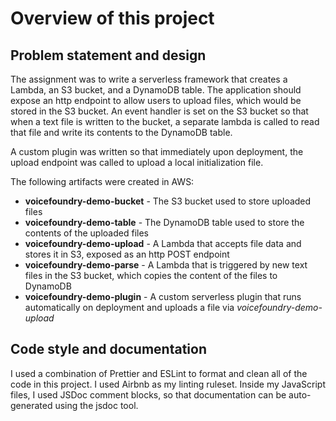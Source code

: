 # Overview of this project

## Problem statement and design
The assignment was to write a serverless framework that creates a Lambda, an S3 bucket, and a DynamoDB table. The application should expose an http endpoint to allow
users to upload files, which would be stored in the S3 bucket. An event handler is set on the S3 bucket so that when a text file is written to the bucket,
a separate lambda is called to read that file and write its contents to the DynamoDB table.

A custom plugin was written so that immediately upon deployment, the upload endpoint was called to upload a local initialization file.

The following artifacts were created in AWS:
* __voicefoundry-demo-bucket__ - The S3 bucket used to store uploaded files
* __voicefoundry-demo-table__ - The DynamoDB table used to store the contents of the uploaded files
* __voicefoundry-demo-upload__ - A Lambda that accepts file data and stores it in S3, exposed as an http POST endpoint
* __voicefoundry-demo-parse__ - A Lambda that is triggered by new text files in the S3 bucket, which copies the content of the files to DynamoDB
* __voicefoundry-demo-plugin__ - A custom serverless plugin that runs automatically on deployment and uploads a file via _voicefoundry-demo-upload_

## Code style and documentation
I used a combination of Prettier and ESLint to format and clean all of the code in this project. I used Airbnb as my linting ruleset. 
Inside my JavaScript files, I used JSDoc comment blocks, so that documentation can be auto-generated using the jsdoc tool.


